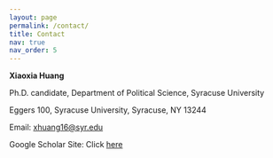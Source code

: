 ```yaml
---
layout: page
permalink: /contact/
title: Contact
nav: true
nav_order: 5
---
```


**Xiaoxia Huang**


Ph.D. candidate, Department of Political Science, Syracuse University


Eggers 100, Syracuse University, Syracuse, NY 13244


Email: xhuang16@syr.edu


Google Scholar Site: Click [here](https://scholar.google.com/citations?user=qlZmqf0AAAAJ&hl=en&oi=ao)
